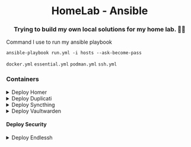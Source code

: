 <p align="center">
  <h1 align="center">HomeLab - Ansible</h1>
  <h3 align="center">Trying to build my own local solutions for my home lab. 👨‍💻</h3>
</p>

Command I use to run my ansible playbook

`ansible-playbook run.yml -i hosts --ask-become-pass`

`docker.yml`
`essential.yml`
`podman.yml`
`ssh.yml`

### Containers
<details>
  <summary>
    Deploy Homer
  </summary>
    image: 

`docker.io/b4bz/homer`
</details>

<details>
  <summary>
    Deploy Duplicati
  </summary>
image: 

`lscr.io/linuxserver/duplicati:2.0.6`
</details>

<details>
  <summary>
    Deploy Syncthing
  </summary>
image: 

`lscr.io/linuxserver/syncthing`
</details>
 
<details>
  <summary>
    Deploy Vaultwarden
  </summary>
image: 

`docker.io/vaultwarden/server`
</details>

#### Deploy Security
<details>
  <summary>
    Deploy Endlessh
  </summary>
image:

`lscr.io/linuxserver/endlessh`
</details>

